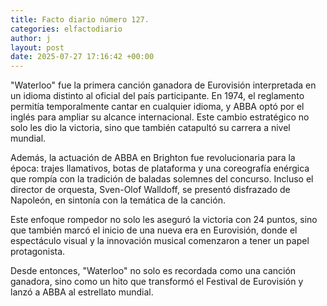 ```yaml
---
title: Facto diario número 127.
categories: elfactodiario
author: j
layout: post
date: 2025-07-27 17:16:42 +00:00
---
```

"Waterloo" fue la primera canción ganadora de Eurovisión interpretada en un idioma distinto al oficial del país participante. En 1974, el reglamento permitía temporalmente cantar en cualquier idioma, y ABBA optó por el inglés para ampliar su alcance internacional.  Este cambio estratégico no solo les dio la victoria, sino que también catapultó su carrera a nivel mundial.  

Además, la actuación de ABBA en Brighton fue revolucionaria para la época: trajes llamativos, botas de plataforma y una coreografía enérgica que rompía con la tradición de baladas solemnes del concurso.  Incluso el director de orquesta, Sven-Olof Walldoff, se presentó disfrazado de Napoleón, en sintonía con la temática de la canción.  

Este enfoque rompedor no solo les aseguró la victoria con 24 puntos, sino que también marcó el inicio de una nueva era en Eurovisión, donde el espectáculo visual y la innovación musical comenzaron a tener un papel protagonista.  

Desde entonces, "Waterloo" no solo es recordada como una canción ganadora, sino como un hito que transformó el Festival de Eurovisión y lanzó a ABBA al estrellato mundial.
